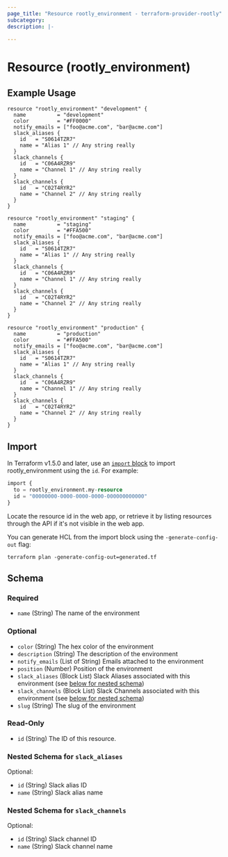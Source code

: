 ```yaml
---
page_title: "Resource rootly_environment - terraform-provider-rootly"
subcategory:
description: |-
    
---
```


# Resource (rootly_environment)



## Example Usage

```shell
resource "rootly_environment" "development" {
  name          = "development"
  color         = "#FF0000"
  notify_emails = ["foo@acme.com", "bar@acme.com"]
  slack_aliases {
    id   = "S0614TZR7"
    name = "Alias 1" // Any string really
  }
  slack_channels {
    id   = "C06A4RZR9"
    name = "Channel 1" // Any string really
  }
  slack_channels {
    id   = "C02T4RYR2"
    name = "Channel 2" // Any string really
  }
}

resource "rootly_environment" "staging" {
  name          = "staging"
  color         = "#FFA500"
  notify_emails = ["foo@acme.com", "bar@acme.com"]
  slack_aliases {
    id   = "S0614TZR7"
    name = "Alias 1" // Any string really
  }
  slack_channels {
    id   = "C06A4RZR9"
    name = "Channel 1" // Any string really
  }
  slack_channels {
    id   = "C02T4RYR2"
    name = "Channel 2" // Any string really
  }
}

resource "rootly_environment" "production" {
  name          = "production"
  color         = "#FFA500"
  notify_emails = ["foo@acme.com", "bar@acme.com"]
  slack_aliases {
    id   = "S0614TZR7"
    name = "Alias 1" // Any string really
  }
  slack_channels {
    id   = "C06A4RZR9"
    name = "Channel 1" // Any string really
  }
  slack_channels {
    id   = "C02T4RYR2"
    name = "Channel 2" // Any string really
  }
}
```

## Import

In Terraform v1.5.0 and later, use an [`import` block](https://developer.hashicorp.com/terraform/language/import) to import rootly_environment using the `id`. For example:

```terraform
import {
  to = rootly_environment.my-resource
  id = "00000000-0000-0000-0000-000000000000"
}
```

Locate the resource id in the web app, or retrieve it by listing resources through the API if it's not visible in the web app.

You can generate HCL from the import block using the `-generate-config-out` flag:

```console
terraform plan -generate-config-out=generated.tf
```

<!-- schema generated by tfplugindocs -->
## Schema

### Required

- `name` (String) The name of the environment

### Optional

- `color` (String) The hex color of the environment
- `description` (String) The description of the environment
- `notify_emails` (List of String) Emails attached to the environment
- `position` (Number) Position of the environment
- `slack_aliases` (Block List) Slack Aliases associated with this environment (see [below for nested schema](#nestedblock--slack_aliases))
- `slack_channels` (Block List) Slack Channels associated with this environment (see [below for nested schema](#nestedblock--slack_channels))
- `slug` (String) The slug of the environment

### Read-Only

- `id` (String) The ID of this resource.

<a id="nestedblock--slack_aliases"></a>
### Nested Schema for `slack_aliases`

Optional:

- `id` (String) Slack alias ID
- `name` (String) Slack alias name


<a id="nestedblock--slack_channels"></a>
### Nested Schema for `slack_channels`

Optional:

- `id` (String) Slack channel ID
- `name` (String) Slack channel name
